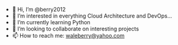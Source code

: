 - 👋 Hi, I’m @berry2012
- 👀 I’m interested in everything Cloud Architecture and DevOps...
- 🌱 I’m currently learning Python
- 💞️ I’m looking to collaborate on interesting projects
- 📫 How to reach me: waleberry@yahoo.com 

<!---
berry2012/berry2012 is a ✨ special ✨ repository.

--->
